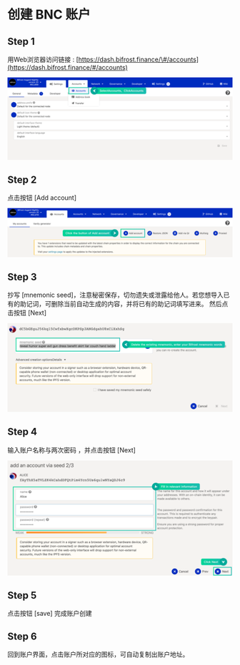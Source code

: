 # 创建 BNC 账户

## Step 1

用Web浏览器访问链接 : [https://dash.bifrost.finance/\#/accounts](https://dash.bifrost.finance/#/accounts)

![](../.gitbook/assets/create1.png)

## Step 2

点击按钮 \[Add account\]

![](../.gitbook/assets/create2.png)

## Step 3

抄写 \[mnemonic seed\]，注意秘密保存，切勿遗失或泄露给他人。若您想导入已有的助记词，可删除当前自动生成的内容，并将已有的助记词填写进来。 然后点击按钮 \[Next\]

![](../.gitbook/assets/create0.png)

## Step 4

输入账户名称与两次密码 ，并点击按钮 \[Next\]

![](../.gitbook/assets/create3.png)

## Step 5

点击按钮 \[save\] 完成账户创建

## Step 6

回到账户界面，点击账户所对应的图标，可自动复制出账户地址。

